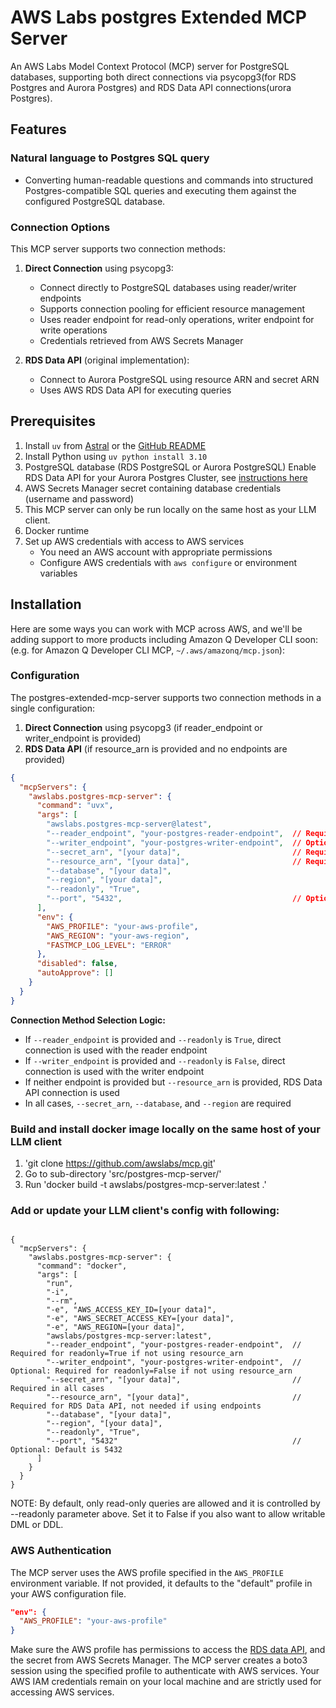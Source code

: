 # AWS Labs postgres Extended MCP Server

An AWS Labs Model Context Protocol (MCP) server for PostgreSQL databases, supporting both direct connections via psycopg3(for RDS Postgres and Aurora Postgres) and RDS Data API connections(urora Postgres).

## Features

### Natural language to Postgres SQL query

- Converting human-readable questions and commands into structured Postgres-compatible SQL queries and executing them against the configured PostgreSQL database.

### Connection Options

This MCP server supports two connection methods:

1. **Direct Connection** using psycopg3:
   - Connect directly to PostgreSQL databases using reader/writer endpoints
   - Supports connection pooling for efficient resource management
   - Uses reader endpoint for read-only operations, writer endpoint for write operations
   - Credentials retrieved from AWS Secrets Manager

2. **RDS Data API** (original implementation):
   - Connect to Aurora PostgreSQL using resource ARN and secret ARN
   - Uses AWS RDS Data API for executing queries

## Prerequisites

1. Install `uv` from [Astral](https://docs.astral.sh/uv/getting-started/installation/) or the [GitHub README](https://github.com/astral-sh/uv#installation)
2. Install Python using `uv python install 3.10`
3. PostgreSQL database (RDS PostgreSQL or Aurora PostgreSQL) Enable RDS Data API for your Aurora Postgres Cluster, see [instructions here](https://docs.aws.amazon.com/AmazonRDS/latest/AuroraUserGuide/data-api.html)
4. AWS Secrets Manager secret containing database credentials (username and password)
5. This MCP server can only be run locally on the same host as your LLM client.
6. Docker runtime
7. Set up AWS credentials with access to AWS services
   - You need an AWS account with appropriate permissions
   - Configure AWS credentials with `aws configure` or environment variables

## Installation

Here are some ways you can work with MCP across AWS, and we'll be adding support to more products including Amazon Q Developer CLI soon: (e.g. for Amazon Q Developer CLI MCP, `~/.aws/amazonq/mcp.json`):

### Configuration

The postgres-extended-mcp-server supports two connection methods in a single configuration:

1. **Direct Connection** using psycopg3 (if reader_endpoint or writer_endpoint is provided)
2. **RDS Data API** (if resource_arn is provided and no endpoints are provided)

```json
{
  "mcpServers": {
    "awslabs.postgres-mcp-server": {
      "command": "uvx",
      "args": [
        "awslabs.postgres-mcp-server@latest",
        "--reader_endpoint", "your-postgres-reader-endpoint",  // Required for readonly=True if not using resource_arn
        "--writer_endpoint", "your-postgres-writer-endpoint",  // Optional: Required for readonly=False if not using resource_arn
        "--secret_arn", "[your data]",                         // Required in all cases
        "--resource_arn", "[your data]",                       // Required for RDS Data API, not needed if using endpoints
        "--database", "[your data]",
        "--region", "[your data]",
        "--readonly", "True",
        "--port", "5432",                                      // Optional: Default is 5432
      ],
      "env": {
        "AWS_PROFILE": "your-aws-profile",
        "AWS_REGION": "your-aws-region",
        "FASTMCP_LOG_LEVEL": "ERROR"
      },
      "disabled": false,
      "autoApprove": []
    }
  }
}
```

**Connection Method Selection Logic:**
- If `--reader_endpoint` is provided and `--readonly` is `True`, direct connection is used with the reader endpoint
- If `--writer_endpoint` is provided and `--readonly` is `False`, direct connection is used with the writer endpoint
- If neither endpoint is provided but `--resource_arn` is provided, RDS Data API connection is used
- In all cases, `--secret_arn`, `--database`, and `--region` are required

### Build and install docker image locally on the same host of your LLM client

1. 'git clone https://github.com/awslabs/mcp.git'
2. Go to sub-directory 'src/postgres-mcp-server/'
3. Run 'docker build -t awslabs/postgres-mcp-server:latest .'

### Add or update your LLM client's config with following:
<pre><code>
{
  "mcpServers": {
    "awslabs.postgres-mcp-server": {
      "command": "docker",
      "args": [
        "run",
        "-i",
        "--rm",
        "-e", "AWS_ACCESS_KEY_ID=[your data]",
        "-e", "AWS_SECRET_ACCESS_KEY=[your data]",
        "-e", "AWS_REGION=[your data]",
        "awslabs/postgres-mcp-server:latest",
        "--reader_endpoint", "your-postgres-reader-endpoint",  // Required for readonly=True if not using resource_arn
        "--writer_endpoint", "your-postgres-writer-endpoint",  // Optional: Required for readonly=False if not using resource_arn
        "--secret_arn", "[your data]",                         // Required in all cases
        "--resource_arn", "[your data]",                       // Required for RDS Data API, not needed if using endpoints
        "--database", "[your data]",
        "--region", "[your data]",
        "--readonly", "True",
        "--port", "5432"                                       // Optional: Default is 5432
      ]
    }
  }
}
</code></pre>

NOTE: By default, only read-only queries are allowed and it is controlled by --readonly parameter above. Set it to False if you also want to allow writable DML or DDL.

### AWS Authentication

The MCP server uses the AWS profile specified in the `AWS_PROFILE` environment variable. If not provided, it defaults to the "default" profile in your AWS configuration file.

```json
"env": {
  "AWS_PROFILE": "your-aws-profile"
}
```

Make sure the AWS profile has permissions to access the [RDS data API](https://docs.aws.amazon.com/AmazonRDS/latest/AuroraUserGuide/data-api.html#data-api.access), and the secret from AWS Secrets Manager. The MCP server creates a boto3 session using the specified profile to authenticate with AWS services. Your AWS IAM credentials remain on your local machine and are strictly used for accessing AWS services.
